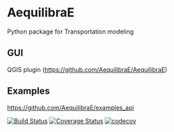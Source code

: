 # AequilibraE
Python package for Transportation modeling

## GUI
QGIS plugin (https://github.com/AequilibraE/AequilibraE)

## Examples
https://github.com/AequilibraE/examples_api

[![Build Status](https://travis-ci.org/AequilibraE/aequilibrae.svg?branch=master)](https://travis-ci.org/AequilibraE/aequilibrae)
[![Coverage Status](https://coveralls.io/repos/github/AequilibraE/aequilibrae/badge.svg?branch=master)](https://coveralls.io/github/AequilibraE/aequilibrae?branch=master)
[![codecov](https://codecov.io/gh/AequilibraE/aequilibrae/branch/master/graph/badge.svg)](https://codecov.io/gh/AequilibraE/aequilibrae)
